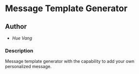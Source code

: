 # Message Template Generator

## Author

* *Hue Vang*

### Description
Message template generator with the capability to add your own personalized message.
